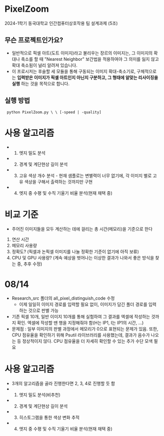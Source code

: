 # PixelZoom

2024-1학기 동국대학교 인간컴퓨터상호작용 팀 설계과제 (5조)

## 무슨 프로젝트인가요?
- 일반적으로 픽셀 아트(도트 이미지)라고 불리우는 장르의 이미지는, 그 이미지의 확대나 축소를 할 때 "Nearest Neighbor" 보간법을 적용하여야 그 의미를 잃지 않고 확대 축소됨이 널리 알려져 있습니다.
- 이 프로시저는 후술할 세 모듈을 통해 구동되는 이미지 확대-축소기로, 구체적으로는 **입력받은 이미지가 픽셀 아트인지 아닌지 구분하고, 그 형태에 알맞는 리사이징을 실행** 하는 것을 목적으로 합니다.

## 실행 방법
<pre><code> python PixelZoom.py \<image_path\> \<scale\> [-speed | -quality] </code></pre>

# 사용 알고리즘

- 1. 엣지 밀도 분석
- 2. 경계 및 계단현상 길이 분석
- 3. 고유 색상 개수 분석 - 현재 샘플로는 변별력이 너무 없기에, 각 이미지 별로 고유 색상을 구해서 출력하는 것까지만 구현
- 4. 엣지 중 수평 및 수직 기울기 비율 분석(현재 채택 중)

# 비교 기준

- 주어진 이미지들을 모두 계산하는 데에 걸리는 총 시간(메모리)을 기준으로 한다

1. 연산 시간
2. 메모리 사용량
3. 정확도? (픽셀과 논픽셀 이미지를 나눌 정확한 기준이 없기에 아직 보류)
4. CPU 및 GPU 사용량? (계속 예상을 벗어나는 이상한 결과가 나와서 좋은 방식을 찾는 중, 추후 수정)

# 08/14

- Research_src 폴더의 all_pixel_distinguish_code 수정
  - 이제 일일히 이미지 경로를 입력할 필요 없이, 이미지가 담긴 폴더 경로를 입력하는 것으로 판별 가능
- 기존 픽셀 10개, 일반 이미지 10개를 통해 실험하여 그 결과를 엑셀에 작성하는 것까지 확인. 엑셀에 작성할 땐 행을 지정해줘야 함(H는 IP1, I는 IP1의 시간, ...)
- 문제점 : 일부 이미지의 판별 과정에서 메모리가 0으로 표현되는 문제가 있음. 또한, CPU 점유율을 확인하기 위해 Psutil 라이브러리를 사용했는데, 결과가 음수가 나오는 등 정상적이지 않다. CPU 점유율을 더 자세히 확인할 수 있는 추가 수단 모색 필요

# 사용 알고리즘
- 3개의 알고리즘을 골라 진행한다면 2, 3, 4로 진행할 듯 함
- 1. 엣지 밀도 분석(비추천)
- 2. 경계 및 계단현상 길이 분석
- 3. 히스토그램을 통한 색상 변화 추적
- 4. 엣지 중 수평 및 수직 기울기 비율 분석(현재 채택 중)

 

  
